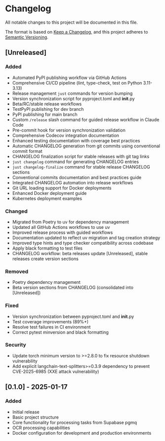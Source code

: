 # Changelog

All notable changes to this project will be documented in this file.

The format is based on [Keep a Changelog](https://keepachangelog.com/en/1.0.0/),
and this project adheres to [Semantic Versioning](https://semver.org/spec/v2.0.0.html).

## [Unreleased]

### Added
- Automated PyPI publishing workflow via GitHub Actions
- Comprehensive CI/CD pipeline (lint, type-check, test on Python 3.11-3.13)
- Release management `just` commands for version bumping
- Version synchronization script for pyproject.toml and __init__.py
- Beta/RC/stable release workflows
- TestPyPI publishing for dev branch
- PyPI publishing for main branch
- Custom `/release` slash command for guided release workflow in Claude Code
- Pre-commit hook for version synchronization validation
- Comprehensive Codecov integration documentation
- Enhanced testing documentation with coverage best practices
- Automatic CHANGELOG generation from git commits using conventional commit format
- CHANGELOG finalization script for stable releases with git tag links
- `just changelog` command for generating CHANGELOG entries
- `just changelog-finalize` command for stable release CHANGELOG sections
- Conventional commits documentation and best practices guide
- Integrated CHANGELOG automation into release workflows
- Git URL loading support for Docker deployments
- Enhanced Docker deployment guide
- Kubernetes deployment examples

### Changed
- Migrated from Poetry to uv for dependency management
- Updated all GitHub Actions workflows to use uv
- Improved release process with guided workflows
- Documentation updated to reflect uv migration and tag creation strategy
- Improved type hints and type checker compatibility across codebase
- Apply black formatting to test files
- CHANGELOG workflow: beta releases update [Unreleased], stable releases create version sections

### Removed
- Poetry dependency management
- Beta version sections from CHANGELOG (consolidated into [Unreleased])

### Fixed
- Version synchronization between pyproject.toml and __init__.py
- Test coverage improvements (89%+)
- Resolve test failures in CI environment
- Correct pytest minversion and black formatting

### Security
- Update torch minimum version to >=2.8.0 to fix resource shutdown vulnerability
- Add explicit langchain-text-splitters>=0.3.9 dependency to prevent CVE-2025-6985 (XXE attack vulnerability)

## [0.1.0] - 2025-01-17

### Added
- Initial release
- Basic project structure
- Core functionality for processing tasks from Supabase pgmq
- OCR processing capabilities
- Docker configuration for development and production environments
